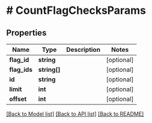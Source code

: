 # # CountFlagChecksParams

## Properties

Name | Type | Description | Notes
------------ | ------------- | ------------- | -------------
**flag_id** | **string** |  | [optional]
**flag_ids** | **string[]** |  | [optional]
**id** | **string** |  | [optional]
**limit** | **int** |  | [optional]
**offset** | **int** |  | [optional]

[[Back to Model list]](../../README.md#models) [[Back to API list]](../../README.md#endpoints) [[Back to README]](../../README.md)
